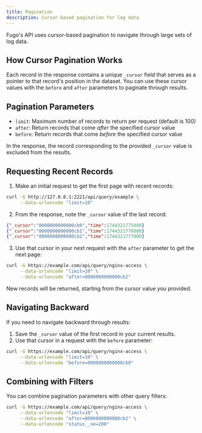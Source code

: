 ```yaml
---
title: Pagination
description: Cursor-based pagination for log data
---
```


Fugo's API uses cursor-based pagination to navigate through large sets of log data.

## How Cursor Pagination Works

Each record in the response contains a unique `_cursor` field that serves as a pointer to that record's position in the dataset. You can use these cursor values with the `before` and `after` parameters to paginate through results.

## Pagination Parameters

- `limit`: Maximum number of records to return per request (default is 100)
- `after`: Return records that come *after* the specified cursor value
- `before`: Return records that come *before* the specified cursor value

In the response, the record corresponding to the provided `_cursor` value is excluded from the results.

## Requesting Recent Records

1. Make an initial request to get the first page with recent records:

```bash
curl -G http://127.0.0.1:2221/api/query/example \
     --data-urlencode "limit=10"
```

2. From the response, note the `_cursor` value of the last record:

```json
{"_cursor":"0000000000000cb0","time":1744321775000}
{"_cursor":"0000000000000cb1","time":1744321776000}
{"_cursor":"0000000000000cb2","time":1744321777000}
```

3. Use that cursor in your next request with the `after` parameter to get the next page:

```bash
curl -G https://example.com/api/query/nginx-access \
     --data-urlencode "limit=10" \
     --data-urlencode "after=0000000000000cb2"
```

New records will be returned, starting from the cursor value you provided.

## Navigating Backward

If you need to navigate backward through results:

1. Save the `_cursor` value of the first record in your current results.
2. Use that cursor in a request with the `before` parameter:

```bash
curl -G https://example.com/api/query/nginx-access \
     --data-urlencode "limit=10" \
     --data-urlencode "before=0000000000000cb0"
```

## Combining with Filters

You can combine pagination parameters with other query filters:

```bash
curl -G https://example.com/api/query/nginx-access \
     --data-urlencode "limit=10" \
     --data-urlencode "after=0000000000000cb2" \
     --data-urlencode "status__ne=200"
```
